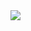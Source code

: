 <img align="left" src="https://github-readme-stats.vercel.app/api/top-langs/?username=gitaro-p" />
</a>




